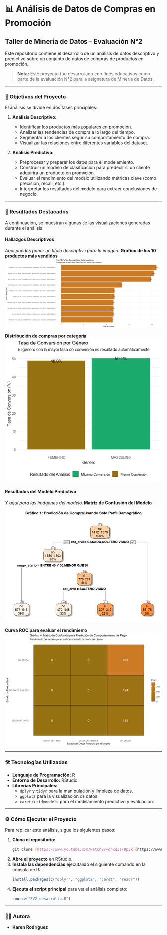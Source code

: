 # 📊 Análisis de Datos de Compras en Promoción

## Taller de Minería de Datos - Evaluación N°2

Este repositorio contiene el desarrollo de un análisis de datos descriptivo y predictivo sobre un conjunto de datos de compras de productos en promoción.

> **Nota:** Este proyecto fue desarrollado con fines educativos como parte de la evaluación N°2 para la asignatura de Minería de Datos.

---

### 🎯 **Objetivos del Proyecto**

El análisis se divide en dos fases principales:

1.  **Análisis Descriptivo:**
    * Identificar los productos más populares en promoción.
    * Analizar las tendencias de compra a lo largo del tiempo.
    * Segmentar a los clientes según su comportamiento de compra.
    * Visualizar las relaciones entre diferentes variables del dataset.

2.  **Análisis Predictivo:**
    * Preprocesar y preparar los datos para el modelamiento.
    * Construir un modelo de clasificación para predecir si un cliente adquirirá un producto en promoción.
    * Evaluar el rendimiento del modelo utilizando métricas clave (como precisión, recall, etc.).
    * Interpretar los resultados del modelo para extraer conclusiones de negocio.

---

### 🚀 **Resultados Destacados**

A continuación, se muestran algunas de las visualizaciones generadas durante el análisis.

#### Hallazgos Descriptivos
*Aquí puedes poner un título descriptivo para la imagen.*
**Gráfico de los 10 productos más vendidos**
![Gráfico de Productos](ImgRequerimientos/descriptivo1.png)

**Distribución de compras por categoría**
![Distribución de compras](ImgRequerimientos/descriptivo2.png)


#### Resultados del Modelo Predictivo
*Y aquí para las imágenes del modelo.*
**Matriz de Confusión del Modelo**
![Matriz de Confusión](ImgRequerimientos/predictivo1.png)

**Curva ROC para evaluar el rendimiento**
![Curva ROC](ImgRequerimientos/predictivo4.png)

---

### 🛠️ **Tecnologías Utilizadas**

* **Lenguaje de Programación:** R
* **Entorno de Desarrollo:** RStudio
* **Librerías Principales:**
    * `dplyr` y `tidyr` para la manipulación y limpieza de datos.
    * `ggplot2` para la visualización de datos.
    * `caret` o `tidymodels` para el modelamiento predictivo y evaluación.

---

### ⚙️ **Cómo Ejecutar el Proyecto**

Para replicar este análisis, sigue los siguientes pasos:

1.  **Clona el repositorio:**
    ```bash
    git clone [https://www.youtube.com/watch?v=dnxdIzF8p3k](https://www.youtube.com/watch?v=dnxdIzF8p3k)
    ```
2.  **Abre el proyecto** en RStudio.
3.  **Instala las dependencias** ejecutando el siguiente comando en la consola de R:
    ```r
    install.packages(c("dplyr", "ggplot2", "caret", "readr"))
    ```
4.  **Ejecuta el script principal** para ver el análisis completo:
    ```r
    source("EV2_desarrollo.R")
    ```

---

### 👨‍💻 **Autora**

* **Karen Rodríguez**